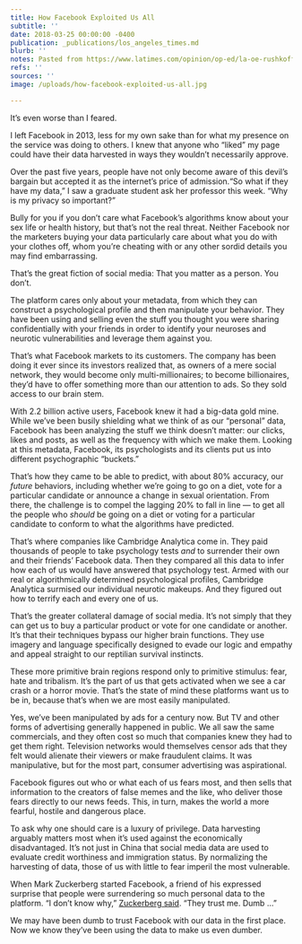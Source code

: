 ```yaml
---
title: How Facebook Exploited Us All
subtitle: ''
date: 2018-03-25 00:00:00 -0400
publication: _publications/los_angeles_times.md
blurb: ''
notes: Pasted from https://www.latimes.com/opinion/op-ed/la-oe-rushkoff-leaving-facebook-20180325-story.html
refs: ''
sources: ''
image: /uploads/how-facebook-exploited-us-all.jpg

---
```

It’s even worse than I feared.

I left Facebook in 2013, less for my own sake than for what my presence on the service was doing to others. I knew that anyone who “liked” my page could have their data harvested in ways they wouldn’t necessarily approve.

Over the past five years, people have not only become aware of this devil’s bargain but accepted it as the internet’s price of admission.“So what if they have my data,” I saw a graduate student ask her professor this week. “Why is my privacy so important?”

Bully for you if you don’t care what Facebook’s algorithms know about your sex life or health history, but that’s not the real threat. Neither Facebook nor the marketers buying your data particularly care about what you do with your clothes off, whom you’re cheating with or any other sordid details you may find embarrassing.

That’s the great fiction of social media: That you matter as a person. You don’t.

The platform cares only about your metadata, from which they can construct a psychological profile and then manipulate your behavior. They have been using and selling even the stuff you thought you were sharing confidentially with your friends in order to identify your neuroses and neurotic vulnerabilities and leverage them against you.

That’s what Facebook markets to its customers. The company has been doing it ever since its investors realized that, as owners of a mere social network, they would become only multi-millionaires; to become billionaires, they’d have to offer something more than our attention to ads. So they sold access to our brain stem.

With 2.2 billion active users, Facebook knew it had a big-data gold mine. While we’ve been busily shielding what we think of as our “personal” data, Facebook has been analyzing the stuff we think doesn’t matter: our clicks, likes and posts, as well as the frequency with which we make them. Looking at this metadata, Facebook, its psychologists and its clients put us into different psychographic “buckets.”

That’s how they came to be able to predict, with about 80% accuracy, our _future_ behaviors, including whether we’re going to go on a diet, vote for a particular candidate or announce a change in sexual orientation. From there, the challenge is to compel the lagging 20% to fall in line — to get all the people who _should_ be going on a diet or voting for a particular candidate to conform to what the algorithms have predicted.

That’s where companies like Cambridge Analytica come in. They paid thousands of people to take psychology tests _and_ to surrender their own and their friends’ Facebook data. Then they compared all this data to infer how each of us would have answered that psychology test. Armed with our real or algorithmically determined psychological profiles, Cambridge Analytica surmised our individual neurotic makeups. And they figured out how to terrify each and every one of us.

That’s the greater collateral damage of social media. It’s not simply that they can get us to buy a particular product or vote for one candidate or another. It’s that their techniques bypass our higher brain functions. They use imagery and language specifically designed to evade our logic and empathy and appeal straight to our reptilian survival instincts.

These more primitive brain regions respond only to primitive stimulus: fear, hate and tribalism. It’s the part of us that gets activated when we see a car crash or a horror movie. That’s the state of mind these platforms want us to be in, because that’s when we are most easily manipulated.

Yes, we’ve been manipulated by ads for a century now. But TV and other forms of advertising generally happened in public. We all saw the same commercials, and they often cost so much that companies knew they had to get them right. Television networks would themselves censor ads that they felt would alienate their viewers or make fraudulent claims. It was manipulative, but for the most part, consumer advertising was aspirational.

Facebook figures out who or what each of us fears most, and then sells that information to the creators of false memes and the like, who deliver those fears directly to our news feeds. This, in turn, makes the world a more fearful, hostile and dangerous place.

To ask why one should care is a luxury of privilege. Data harvesting arguably matters most when it’s used against the economically disadvantaged. It’s not just in China that social media data are used to evaluate credit worthiness and immigration status. By normalizing the harvesting of data, those of us with little to fear imperil the most vulnerable.

When Mark Zuckerberg started Facebook, a friend of his expressed surprise that people were surrendering so much personal data to the platform. “I don’t know why,” [Zuckerberg said](https://www.businessinsider.com/well-these-new-zuckerberg-ims-wont-help-facebooks-privacy-problems-2010-5). “They trust me. Dumb ...”

We may have been dumb to trust Facebook with our data in the first place. Now we know they’ve been using the data to make us even dumber.